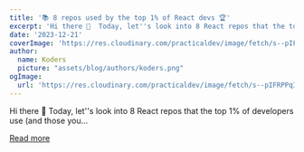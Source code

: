```yaml
---
title: '📚 8 repos used by the top 1% of React devs 🏆'
excerpt: 'Hi there 👋  Today, let''s look into 8 React repos that the top 1% of developers use (and those you...'
date: '2023-12-21'
coverImage: 'https://res.cloudinary.com/practicaldev/image/fetch/s--pIFRPPqI--/c_imagga_scale,f_auto,fl_progressive,h_420,q_66,w_1000/https://dev-to-uploads.s3.amazonaws.com/uploads/articles/a4q8ij6q9u10kjgucufw.gif'
author:
  name: Koders
  picture: "assets/blog/authors/koders.png"
ogImage:
  url: 'https://res.cloudinary.com/practicaldev/image/fetch/s--pIFRPPqI--/c_imagga_scale,f_auto,fl_progressive,h_420,q_66,w_1000/https://dev-to-uploads.s3.amazonaws.com/uploads/articles/a4q8ij6q9u10kjgucufw.gif'
---
```


Hi there 👋  Today, let''s look into 8 React repos that the top 1% of developers use (and those you...

[Read more](https://dev.to/quine/8-repos-used-by-the-top-1-of-react-devs-2758)
